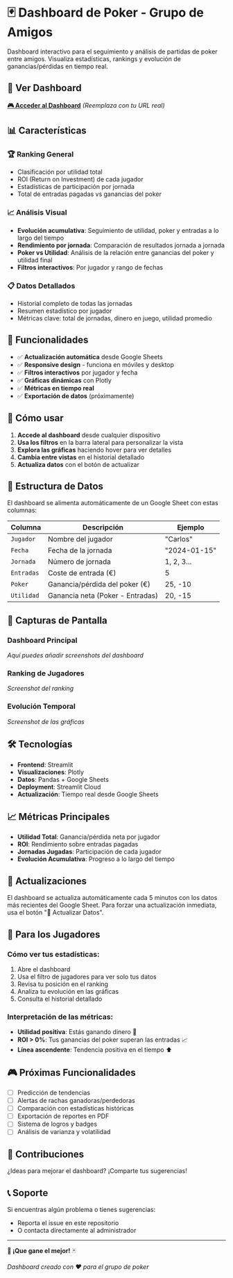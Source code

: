 # 🃏 Dashboard de Poker - Grupo de Amigos

Dashboard interactivo para el seguimiento y análisis de partidas de poker entre amigos. Visualiza estadísticas, rankings y evolución de ganancias/pérdidas en tiempo real.

## 🚀 Ver Dashboard

**[🎮 Acceder al Dashboard](https://tu-app-poker.streamlit.app)** *(Reemplaza con tu URL real)*

## 📊 Características

### 🏆 Ranking General
- Clasificación por utilidad total
- ROI (Return on Investment) de cada jugador
- Estadísticas de participación por jornada
- Total de entradas pagadas vs ganancias del poker

### 📈 Análisis Visual
- **Evolución acumulativa**: Seguimiento de utilidad, poker y entradas a lo largo del tiempo
- **Rendimiento por jornada**: Comparación de resultados jornada a jornada
- **Poker vs Utilidad**: Análisis de la relación entre ganancias del poker y utilidad final
- **Filtros interactivos**: Por jugador y rango de fechas

### 📋 Datos Detallados
- Historial completo de todas las jornadas
- Resumen estadístico por jugador
- Métricas clave: total de jornadas, dinero en juego, utilidad promedio

## 🎯 Funcionalidades

- ✅ **Actualización automática** desde Google Sheets
- ✅ **Responsive design** - funciona en móviles y desktop
- ✅ **Filtros interactivos** por jugador y fecha
- ✅ **Gráficas dinámicas** con Plotly
- ✅ **Métricas en tiempo real**
- ✅ **Exportación de datos** (próximamente)

## 📱 Cómo usar

1. **Accede al dashboard** desde cualquier dispositivo
2. **Usa los filtros** en la barra lateral para personalizar la vista
3. **Explora las gráficas** haciendo hover para ver detalles
4. **Cambia entre vistas** en el historial detallado
5. **Actualiza datos** con el botón de actualizar

## 🔧 Estructura de Datos

El dashboard se alimenta automáticamente de un Google Sheet con estas columnas:

| Columna | Descripción | Ejemplo |
|---------|-------------|---------|
| `Jugador` | Nombre del jugador | "Carlos" |
| `Fecha` | Fecha de la jornada | "2024-01-15" |
| `Jornada` | Número de jornada | 1, 2, 3... |
| `Entradas` | Coste de entrada (€) | 5 |
| `Poker` | Ganancia/pérdida del poker (€) | 25, -10 |
| `Utilidad` | Ganancia neta (Poker - Entradas) | 20, -15 |

## 🎨 Capturas de Pantalla

### Dashboard Principal
*Aquí puedes añadir screenshots del dashboard*

### Ranking de Jugadores
*Screenshot del ranking*

### Evolución Temporal
*Screenshot de las gráficas*

## 🛠️ Tecnologías

- **Frontend**: Streamlit
- **Visualizaciones**: Plotly
- **Datos**: Pandas + Google Sheets
- **Deployment**: Streamlit Cloud
- **Actualización**: Tiempo real desde Google Sheets

## 📈 Métricas Principales

- **Utilidad Total**: Ganancia/pérdida neta por jugador
- **ROI**: Rendimiento sobre entradas pagadas
- **Jornadas Jugadas**: Participación de cada jugador
- **Evolución Acumulativa**: Progreso a lo largo del tiempo

## 🔄 Actualizaciones

El dashboard se actualiza automáticamente cada 5 minutos con los datos más recientes del Google Sheet. Para forzar una actualización inmediata, usa el botón "🔄 Actualizar Datos".

## 👥 Para los Jugadores

### Cómo ver tus estadísticas:
1. Abre el dashboard
2. Usa el filtro de jugadores para ver solo tus datos
3. Revisa tu posición en el ranking
4. Analiza tu evolución en las gráficas
5. Consulta el historial detallado

### Interpretación de las métricas:
- **Utilidad positiva**: Estás ganando dinero 💚
- **ROI > 0%**: Tus ganancias del poker superan las entradas 📈
- **Línea ascendente**: Tendencia positiva en el tiempo ⬆️

## 🎮 Próximas Funcionalidades

- [ ] Predicción de tendencias
- [ ] Alertas de rachas ganadoras/perdedoras
- [ ] Comparación con estadísticas históricas
- [ ] Exportación de reportes en PDF
- [ ] Sistema de logros y badges
- [ ] Análisis de varianza y volatilidad

## 🤝 Contribuciones

¿Ideas para mejorar el dashboard? ¡Comparte tus sugerencias!

## 📞 Soporte

Si encuentras algún problema o tienes sugerencias:
- Reporta el issue en este repositorio
- O contacta directamente al administrador

---

**🎯 ¡Que gane el mejor!** 🃏

*Dashboard creado con ❤️ para el grupo de poker*